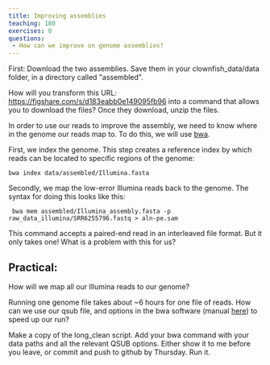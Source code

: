 ```yaml
---
title: Improving assemblies
teaching: 180
exercises: 0
questions:
 - How can we improve on genome assemblies?
---
```


First: Download the two assemblies. Save them in your clownfish_data/data folder, in a directory called "assembled".

How will you transform this URL: https://figshare.com/s/d183eabb0e149095fb96 into a command that allows you to download the files? Once they download, unzip the files.

In order to use our reads to improve the assembly, we need to know where in the genome our reads map to. To do this, we will use [bwa](https://github.com/lh3/bwa).

First, we index the genome. This step creates a reference index by which reads can be located to specific regions of the genome:

```unix
bwa index data/assembled/Illumina.fasta
```

Secondly, we map the low-error Illumina reads back to the genome. The syntax for doing this looks like this:

```UNIX
 bwa mem assembled/Illumina_assembly.fasta -p raw_data_illumina/SRR6255796.fastq > aln-pe.sam
```
 
 This command accepts a paired-end read in an interleaved file format. But it only takes one! What is a problem with this for us? 
 
## Practical:
 
How will we map all our Illumina reads to our genome? 

Running one genome file takes about ~6 hours for one file of reads. How can we use our qsub file, and options in the bwa software (manual [here](http://bio-bwa.sourceforge.net/bwa.shtml)) to speed up our run? 

Make a copy of the long_clean script. Add your bwa command with your data paths and all the relevant QSUB options. Either show it to me before you leave, or commit and push to github by Thursday. Run it.